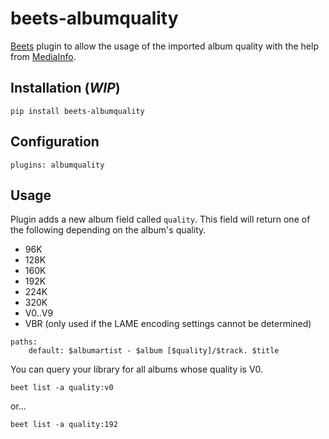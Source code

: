 # beets-albumquality

[Beets](https://github.com/beetbox/beets) plugin to allow the usage of the imported album quality with the help from [MediaInfo](https://mediaarea.net/en/MediaInfo).

## Installation (*WIP*)

`pip install beets-albumquality`

## Configuration

`plugins: albumquality`

## Usage

Plugin adds a new album field called `quality`. This field will return one of the following depending on the album's quality.

- 96K
- 128K
- 160K
- 192K
- 224K
- 320K
- V0..V9
- VBR (only used if the LAME encoding settings cannot be determined)

```
paths:
    default: $albumartist - $album [$quality]/$track. $title
```

You can query your library for all albums whose quality is V0.

`beet list -a quality:v0`

or...

`beet list -a quality:192`